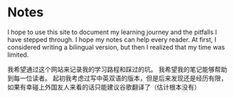 # Notes

I hope to use this site to document my learning journey and the pitfalls I have stepped through.
I hope my notes can help every reader.
At first, I considered writing a bilingual version, but then I realized that my time was limited.

我希望通过这个网站来记录我的学习路程和踩过的坑。
我希望我的笔记能够帮助到每一位读者。
起初我考虑过写中英双语的版本，但是后来发现还是经历有限，
如果有幸碰上外国友人来看的话只能建议谷歌翻译了（估计根本没有）


